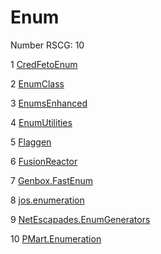 <h1>Enum</h1>

Number RSCG: 10

   1 [CredFetoEnum](/docs/CredFetoEnum)

   2 [EnumClass](/docs/EnumClass)

   3 [EnumsEnhanced](/docs/EnumsEnhanced)

   4 [EnumUtilities](/docs/EnumUtilities)

   5 [Flaggen](/docs/Flaggen)

   6 [FusionReactor](/docs/FusionReactor)

   7 [Genbox.FastEnum](/docs/Genbox.FastEnum)

   8 [jos.enumeration](/docs/jos.enumeration)

   9 [NetEscapades.EnumGenerators](/docs/NetEscapades.EnumGenerators)

   10 [PMart.Enumeration](/docs/PMart.Enumeration)
    